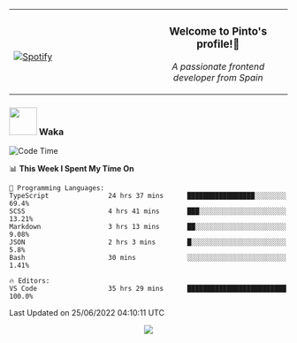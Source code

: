 <table width="100%" align="center"> 
  <tr>
  <td width="50%">
      
&nbsp; <br> [![Spotify](https://novatorem-zeta-rust.vercel.app/api/spotify)](https://open.spotify.com/user/novatorem-zeta-rust)

  </td>
  <td width="50%">
    <h3 align="center">Welcome to Pinto's profile!👋</h3>
    <p align="center"><em>A passionate frontend developer from Spain</em></p>
  </td>
  </table>

### <img src="https://media.giphy.com/media/VgCDAzcKvsR6OM0uWg/giphy.gif" width="50"> Waka

  <!--START_SECTION:waka-->
![Code Time](http://img.shields.io/badge/Code%20Time-577%20hrs%2030%20mins-blue)

📊 **This Week I Spent My Time On** 

```text
💬 Programming Languages: 
TypeScript               24 hrs 37 mins      █████████████████░░░░░░░░   69.4% 
SCSS                     4 hrs 41 mins       ███░░░░░░░░░░░░░░░░░░░░░░   13.21% 
Markdown                 3 hrs 13 mins       ██░░░░░░░░░░░░░░░░░░░░░░░   9.08% 
JSON                     2 hrs 3 mins        █░░░░░░░░░░░░░░░░░░░░░░░░   5.8% 
Bash                     30 mins             ░░░░░░░░░░░░░░░░░░░░░░░░░   1.41%

🔥 Editors: 
VS Code                  35 hrs 29 mins      █████████████████████████   100.0%

```


 Last Updated on 25/06/2022 04:10:11 UTC
<!--END_SECTION:waka-->

<div align="center">
<img src="https://github-readme-stats-gilt-tau.vercel.app/api/top-langs/?username=pinto-hub&layout=compact&theme=dracula" />
</div>
